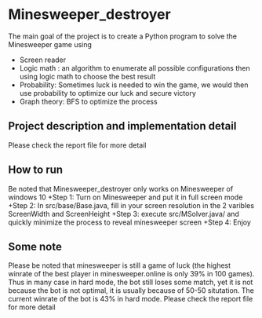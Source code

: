 # Minesweeper_destroyer
The main goal of the project is to create a Python program to solve the Minesweeper game
using
+ Screen reader
+ Logic math : an algorithm to enumerate all possible configurations then using logic math to
choose the best result
+ Probability: Sometimes luck is needed to win the game, we would then use probability
to optimize our luck and secure victory
+ Graph theory: BFS to optimize the process
## Project description and implementation detail
Please check the report file for more detail 
## How to run 
Be noted that Minesweeper_destroyer only works on Minesweeper of windows 10
+Step 1: Turn on Minesweeper and put it in full screen mode 
+Step 2: In src/base/Base.java, fill in your screen resolution in the 2 varibles ScreenWidth and ScreenHeight
+Step 3: execute src/MSolver.java/ and quickly minimize the process to reveal minesweeper screen
+Step 4: Enjoy
## Some note 
Please be noted that minesweeper is still a game of luck (the highest winrate of the best player in minesweeper.online is only 39% in 100 games). Thus in many case in hard mode, the bot still loses some match, yet it is not because the bot is not optimal, it is usually because of 50-50 situtation. The current winrate of the bot is 43% in hard mode. Please check the report file for more detail
